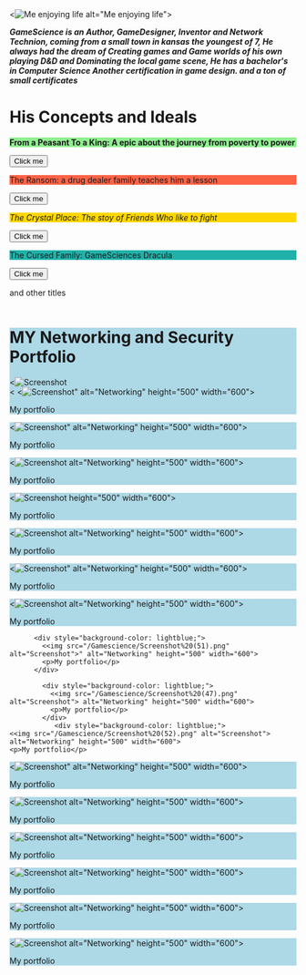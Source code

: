 <!doctype html>
<html class="no-js" lang="">

<head>
  <meta charset="utf-8">
  <meta name="viewport" content="width=device-width, initial-scale=1">
  <title>Logic Assassins</title>
  <link rel="stylesheet" href="css/style.css">
  <meta name="description" content="">

  <meta property="og:title" content="">
  <meta property="og:type" content="">
  <meta property="og:url" content="">
  <meta property="og:image" content="">
  <meta property="og:image:alt" content="">

  <link rel="icon" href="/favicon.ico" sizes="any">
  <link rel="icon" href="/icon.svg" type="image/svg+xml">
  <link rel="apple-touch-icon" href="icon.png">

  <link rel="manifest" href="site.webmanifest">
  <meta name="theme-color" content="#fafafa">
</head>
<style>
  div.one {
    width: 100%;
    overflow: auto;
  }
  div.two div{
    width:100%;
    float:right;

  }

</style>
<body>
<<img src="https://github.com/robertthegreat43/robertthegreat43.github.io/blob/main/Gamescience/Gamescience4.jpg" alt="Me enjoying life"> alt="Me enjoying life">
<p> <b><i>GameScience is an Author, GameDesigner, Inventor and Network Technion,
 coming from a small town in kansas the youngest of 7, He always had the  dream of Creating  games and
 Game worlds of his own playing D&D and Dominating the local game scene, He has a bachelor's in Computer Science
Another certification in game design. and a ton of small certificates</i></b></p>
<h1>His Concepts and Ideals</h1>
<p style="background-color: lightgreen;"> <b> From a Peasant To a King: A epic about the journey from poverty to power</b></p>
<input type="button" onclick="alert('This game is based on strategy and skill the user must obtain the skills to become a leader')" value="Click me">
<p style="background-color: tomato;"> The Ransom: a drug dealer family teaches him a lesson</p>
<input type="button" onclick="alert('This is a gritty street tale that can only end in one way')" value="Click me">
<p style="background-color: gold;"> <i>The Crystal Place: The stoy of Friends Who like to fight</i></p>
<input type="button" onclick="alert('This is an epic adventurer of friend who, believe in trust and honor above all ')" value="Click me">
<p style="background-color: lightseagreen;"> The Cursed Family: GameSciences Dracula</p>
<input type="button" onclick="alert('This a recreation of the adams family with medusa a the vampires wife with  magical and trouble some kids' +
 ' A family secret reveled leads to war')" value="Click me">
<p>and other titles</p>
<p></p>
<div class="one">
  <div style="background-color: lightblue;">
    <h1>MY Networking and Security Portfolio</h1>
    <<img src="/Gamescience/Screenshot%20(36).png" alt="Screenshot">

  </div>

  <div style="background-color: lightblue;">
    <
    <<img src="/Gamescience/Screenshot%20(37).png" alt="Screenshot">" alt="Networking" height="500" width="600">
    <p>My portfolio</p>
  </div>

  <div style="background-color: lightblue;">
    <<img src="/Gamescience/Screenshot%20(38).png" alt="Screenshot">" alt="Networking" height="500" width="600">
    <p>My portfolio</p>
  </div>
  <div style="background-color: lightblue;">
    <<img src="/Gamescience/Screenshot%20(40).png" alt="Screenshot"> alt="Networking" height="500" width="600">
    <p>My portfolio</p>
  </div>

  <div style="background-color: lightblue;">
    <<img src="/Gamescience/Screenshot%20(41).png" alt="Screenshot"> height="500" width="600">
    <p>My portfolio</p>
  </div>
         <div style="background-color: lightblue;">
    <<img src="/Gamescience/Screenshot%20(42).png" alt="Screenshot"> alt="Networking" height="500" width="600">
    <p>My portfolio</p>
  </div>

  <div style="background-color: lightblue;">
    <<img src="/Gamescience/Screenshot%20(43).png" alt="Screenshot">" alt="Networking" height="500" width="600">
    <p>My portfolio</p>
  </div>
        <div style="background-color: lightblue;">
          <<img src="/Gamescience/Screenshot%20(44).png" alt="Screenshot"> alt="Networking" height="500" width="600">
          <p>My portfolio</p>
        </div>

          <div style="background-color: lightblue;">
            <<img src="/Gamescience/Screenshot%20(51).png" alt="Screenshot">" alt="Networking" height="500" width="600">
            <p>My portfolio</p>
          </div>

            <div style="background-color: lightblue;">
              <<img src="/Gamescience/Screenshot%20(47).png" alt="Screenshot"> alt="Networking" height="500" width="600">
              <p>My portfolio</p>
            </div>
               <div style="background-color: lightblue;">
    <<img src="/Gamescience/Screenshot%20(52).png" alt="Screenshot"> alt="Networking" height="500" width="600">
    <p>My portfolio</p>
  </div>

  <div style="background-color: lightblue;">
    <<img src="/Gamescience/Screenshot%20(60).png" alt="Screenshot">" alt="Networking" height="500" width="600">
    <p>My portfolio</p>
  </div>
  <div style="background-color: lightblue;">
    <<img src="/Gamescience/Screenshot%20(61).png" alt="Screenshot"> alt="Networking" height="500" width="600">
    <p>My portfolio</p>
  </div>

  <div style="background-color: lightblue;">
    <<img src="/Gamescience/Screenshot%20(62).png" alt="Screenshot"> alt="Networking" height="500" width="600">
    <p>My portfolio</p>
  </div>

  <div style="background-color: lightblue;">
    <<img src="/Gamescience/Screenshot%20(63).png" alt="Screenshot"> alt="Networking" height="500" width="600">
    <p>My portfolio</p>
  </div>
  <div style="background-color: lightblue;">
    <<img src="/Gamescience/Screenshot%20(74).png" alt="Screenshot"> alt="Networking" height="500" width="600">
    <p>My portfolio</p>
  </div>

  <div style="background-color: lightblue;">
    <<img src="/Gamescience/Screenshot%20(75).png" alt="Screenshot"> alt="Networking" height="500" width="600">
    <p>My portfolio</p>
  </div>

  </div>




</body>

</html>
